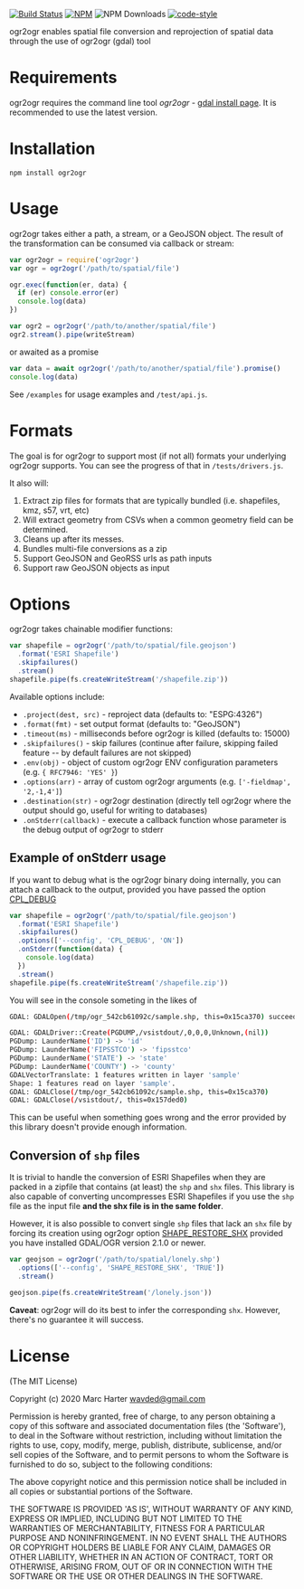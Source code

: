 [![Build Status](https://jenkins.adc4gis.com/buildStatus/icon?job=ogr2ogr)](https://jenkins.adc4gis.com/job/ogr2ogr/) [![NPM](https://img.shields.io/npm/v/ogr2ogr.svg)](https://npmjs.com/package/ogr2ogr) ![NPM Downloads](https://img.shields.io/npm/dt/ogr2ogr.svg) [![code-style](https://img.shields.io/badge/code%20style-adc-brightgreen.svg?style=flat)](https://github.com/applieddataconsultants/eslint-config-adc)

ogr2ogr enables spatial file conversion and reprojection of spatial data through the use of ogr2ogr (gdal) tool

# Requirements

ogr2ogr requires the command line tool _ogr2ogr_ - [gdal install page](http://trac.osgeo.org/gdal/wiki/DownloadingGdalBinaries). It is recommended to use the latest version.

# Installation

```
npm install ogr2ogr
```

# Usage

ogr2ogr takes either a path, a stream, or a GeoJSON object. The result of the transformation can be consumed via callback or stream:

```javascript
var ogr2ogr = require('ogr2ogr')
var ogr = ogr2ogr('/path/to/spatial/file')

ogr.exec(function(er, data) {
  if (er) console.error(er)
  console.log(data)
})

var ogr2 = ogr2ogr('/path/to/another/spatial/file')
ogr2.stream().pipe(writeStream)
```

or awaited as a promise

```javascript
var data = await ogr2ogr('/path/to/another/spatial/file').promise()
console.log(data)
```

See `/examples` for usage examples and `/test/api.js`.

# Formats

The goal is for ogr2ogr to support most (if not all) formats your underlying ogr2ogr supports. You can see the progress of that in `/tests/drivers.js`.

It also will:

1. Extract zip files for formats that are typically bundled (i.e. shapefiles, kmz, s57, vrt, etc)
2. Will extract geometry from CSVs when a common geometry field can be determined.
3. Cleans up after its messes.
4. Bundles multi-file conversions as a zip
5. Support GeoJSON and GeoRSS urls as path inputs
6. Support raw GeoJSON objects as input

# Options

ogr2ogr takes chainable modifier functions:

```javascript
var shapefile = ogr2ogr('/path/to/spatial/file.geojson')
  .format('ESRI Shapefile')
  .skipfailures()
  .stream()
shapefile.pipe(fs.createWriteStream('/shapefile.zip'))
```

Available options include:

- `.project(dest, src)` - reproject data (defaults to: "ESPG:4326")
- `.format(fmt)` - set output format (defaults to: "GeoJSON")
- `.timeout(ms)` - milliseconds before ogr2ogr is killed (defaults to: 15000)
- `.skipfailures()` - skip failures (continue after failure, skipping failed feature -- by default failures are not skipped)
- `.env(obj)` - object of custom ogr2ogr ENV configuration parameters (e.g. `{ RFC7946: 'YES' }`)
- `.options(arr)` - array of custom ogr2ogr arguments (e.g. `['-fieldmap', '2,-1,4']`)
- `.destination(str)` - ogr2ogr destination (directly tell ogr2ogr where the output should go, useful for writing to databases)
- `.onStderr(callback)` - execute a callback function whose parameter is the debug output of ogr2ogr to stderr

## Example of onStderr usage

If you want to debug what is the ogr2ogr binary doing internally, you can attach a callback to the output,
provided you have passed the option [CPL_DEBUG](https://trac.osgeo.org/gdal/wiki/ConfigOptions#CPL_DEBUG)

```javascript
var shapefile = ogr2ogr('/path/to/spatial/file.geojson')
  .format('ESRI Shapefile')
  .skipfailures()
  .options(['--config', 'CPL_DEBUG', 'ON'])
  .onStderr(function(data) {
    console.log(data)
  })
  .stream()
shapefile.pipe(fs.createWriteStream('/shapefile.zip'))
```

You will see in the console someting in the likes of

```sh
GDAL: GDALOpen(/tmp/ogr_542cb61092c/sample.shp, this=0x15ca370) succeeds as ESRI Shapefile.

GDAL: GDALDriver::Create(PGDUMP,/vsistdout/,0,0,0,Unknown,(nil))
PGDump: LaunderName('ID') -> 'id'
PGDump: LaunderName('FIPSSTCO') -> 'fipsstco'
PGDump: LaunderName('STATE') -> 'state'
PGDump: LaunderName('COUNTY') -> 'county'
GDALVectorTranslate: 1 features written in layer 'sample'
Shape: 1 features read on layer 'sample'.
GDAL: GDALClose(/tmp/ogr_542cb61092c/sample.shp, this=0x15ca370)
GDAL: GDALClose(/vsistdout/, this=0x157ded0)
```

This can be useful when something goes wrong and the error provided by this library doesn't provide enough information.

## Conversion of `shp` files

It is trivial to handle the conversion of ESRI Shapefiles when they are packed in a zipfile that contains (at least) the `shp` and `shx` files.
This library is also capable of converting uncompresses ESRI Shapefiles if you use the `shp` file as the input file
**and the shx file is in the same folder**.

However, it is also possible to convert single `shp` files that lack an `shx` file by forcing its creation
using ogr2ogr option [SHAPE_RESTORE_SHX](https://trac.osgeo.org/gdal/wiki/ConfigOptions#SHAPE_RESTORE_SHX) provided you have installed
GDAL/OGR version 2.1.0 or newer.

```javascript
var geojson = ogr2ogr('/path/to/spatial/lonely.shp')
  .options(['--config', 'SHAPE_RESTORE_SHX', 'TRUE'])
  .stream()

geojson.pipe(fs.createWriteStream('/lonely.json'))
```

**Caveat**: ogr2ogr will do its best to infer the corresponding `shx`. However, there's no guarantee it will success.

# License

(The MIT License)

Copyright (c) 2020 Marc Harter <wavded@gmail.com>

Permission is hereby granted, free of charge, to any person obtaining a copy of this software and associated documentation files (the 'Software'), to deal in the Software without restriction, including without limitation the rights to use, copy, modify, merge, publish, distribute, sublicense, and/or sell copies of the Software, and to permit persons to whom the Software is furnished to do so, subject to the following conditions:

The above copyright notice and this permission notice shall be included in all copies or substantial portions of the Software.

THE SOFTWARE IS PROVIDED 'AS IS', WITHOUT WARRANTY OF ANY KIND, EXPRESS OR IMPLIED, INCLUDING BUT NOT LIMITED TO THE WARRANTIES OF MERCHANTABILITY, FITNESS FOR A PARTICULAR PURPOSE AND NONINFRINGEMENT. IN NO EVENT SHALL THE AUTHORS OR COPYRIGHT HOLDERS BE LIABLE FOR ANY CLAIM, DAMAGES OR OTHER LIABILITY, WHETHER IN AN ACTION OF CONTRACT, TORT OR OTHERWISE, ARISING FROM, OUT OF OR IN CONNECTION WITH THE SOFTWARE OR THE USE OR OTHER DEALINGS IN THE SOFTWARE.

